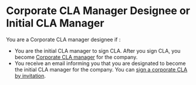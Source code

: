 # Corporate CLA Manager Designee or Initial CLA Manager

You are a Corporate CLA manager designee if :

* You are the initial CLA manager to sign CLA. After you sign CLA, you become [Corporate CLA manager](../corporate-cla-managers/) for the company.
* You receive an email informing you that you are designated to become the initial CLA manager for the company. You can [sign a corporate CLA by invitation](sign-corporate-cla-from-invitation.md).





